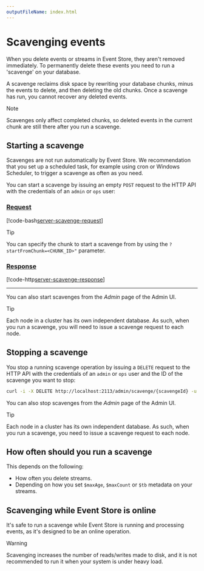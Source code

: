 ```yaml
---
outputFileName: index.html
---
```


# Scavenging events

When you delete events or streams in Event Store, they aren't removed immediately. To permanently delete these events you need to run a 'scavenge' on your database.

A scavenge reclaims disk space by rewriting your database chunks, minus the events to delete, and then deleting the old chunks. Once a scavenge has run, you cannot recover any deleted events.

> [!NOTE]
> Scavenges only affect completed chunks, so deleted events in the current chunk are still there after you run a scavenge.

## Starting a scavenge

Scavenges are not run automatically by Event Store. We recommendation that you set up a scheduled task, for example using cron or Windows Scheduler, to trigger a scavenge as often as you need.

You can start a scavenge by issuing an empty `POST` request to the HTTP API with the credentials of an `admin` or `ops` user:

### [Request](#tab/tabid-8)

[!code-bash[server-scavenge-request](~/code-examples/server/scavenge.sh?start=1&end=1)]

> [!TIP]
> You can specify the chunk to start a scavenge from by using the `?startFromChunk=<CHUNK_ID>"` parameter.

### [Response](#tab/tabid-9)

[!code-http[server-scavenge-response](~/code-examples/server/scavenge.sh?range=3-)]

* * *

You can also start scavenges from the _Admin_ page of the Admin UI.

> [!TIP]
> Each node in a cluster has its own independent database. As such, when you run a scavenge, you will need to issue a scavenge request to each node.

## Stopping a scavenge

You stop a running scavenge operation by issuing a `DELETE` request to the HTTP API with the credentials of an `admin` or `ops` user and the ID of the scavenge you want to stop:

```bash
curl -i -X DELETE http://localhost:2113/admin/scavenge/{scavengeId} -u "admin:changeit"
```

You can also stop scavenges from the _Admin_ page of the Admin UI.

<!-- TODO: Scavenge with .NET API? -->

> [!TIP]
> Each node in a cluster has its own independent database. As such, when you run a scavenge, you need to issue a scavenge request to each node.

## How often should you run a scavenge

This depends on the following:

-   How often you delete streams.
-   Depending on how you set `$maxAge`, `$maxCount` or `$tb` metadata on your streams.

<!-- TODO: Advice here would be good -->

## Scavenging while Event Store is online

It's safe to run a scavenge while Event Store is running and processing events, as it's designed to be an online operation.

> [!WARNING]
> Scavenging increases the number of reads/writes made to disk, and it is not recommended to run it when your system is under heavy load.